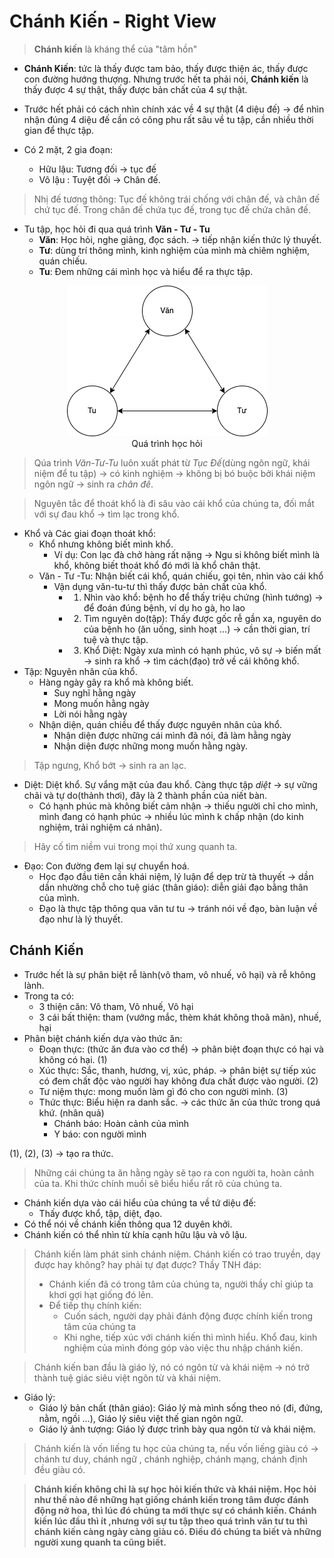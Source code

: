 # Chánh Kiến - Right View
> **Chánh kiến** là kháng thể của "tâm hồn"

+ **Chánh Kiến**: tức là thấy được tam bảo, thấy được thiện ác, thấy được con đường hướng thượng. Nhưng trước hết ta phải nói, **Chánh kiến** là thấy được 4 sự thật, thấy được bản chất của 4 sự thật.

+ Trước hết phải có cách nhìn chính xác về 4 sự thật (4 diệu đế) $\to$  để nhìn nhận đúng 4 diệu đế cần có công phu rất sâu về tu tập, cần nhiều thời gian để thực tập.

+ Có 2 mặt, 2 gia đoạn:
  + Hữu lậu: Tương đối $\to$ tục đế 
  + Vô lậu : Tuyệt đối $\to$ Chân đế.

> Nhị đế tương thông: Tục đế không trái chống với chân đế, và chân đế chứ tục đế.
> Trong chân đế chứa tục đế, trong tục đế chứa chân đế. 
+ Tu tập, học hỏi đi qua quá trình **Văn - Tư - Tu**
  + **Văn**: Học hỏi, nghe giảng, đọc sách. $\to$ tiếp nhận kiến thức lý thuyết. 
  + **Tư**: dùng trí thông mình, kinh nghiệm của mình mà chiêm nghiệm, quán chiếu. 
  + **Tu**: Đem những cái mình học và hiểu để ra thực tập. 

<div style='text-align:center'>
<img src = '../../../../Media/buddha/learning_flow.png'>
<figcaption> Quá trình học hỏi </figcaption>
</div>

> Qúa trình *Văn-Tư-Tu* luôn xuất phát từ *Tục Đế*(dùng ngôn ngữ, khái niệm để tu tập) $\to$ có kinh nghiệm $\to$ không bị bó buộc bởi khái niệm ngôn ngữ $\to$ sinh ra *chân đế*. 

> Nguyên tắc để thoát khổ là đi sâu vào cái khổ của chúng ta, đối mắt với sự đau khổ $\to$ tìm lạc trong khổ. 

+ Khổ và Các giai đoạn thoát khổ:
  + Khổ nhưng không biết mình khổ.
    + Ví dụ: Con lạc đà chở hàng rất nặng $\to$ Ngu si không biết mình là khổ, không biết thoát khổ đó mới là khổ chân thật.
  + Văn - Tư -Tu: Nhận biết cái khổ, quán chiếu, gọi tên, nhìn vào cái khổ
    + Vận dụng văn-tu-tư thì thấy được bản chất của khổ.
      + 1. Nhìn vào khổ: bệnh ho để thấy triệu chứng (hình tướng) $\to$ để đoán đúng bệnh, ví dụ ho gà, ho lao
      + 2. Tìm nguyên do(tập): Thấy được gốc rễ gần xa, nguyên do của bệnh ho  (ăn uống, sinh hoạt ...) $\to$ cần thời gian, trí tuệ và thực tập.
      + 3. Khổ Diệt: Ngày xưa mình có hạnh phúc, vô sự $\to$ biến mất $\to$ sinh ra khổ $\to$ tìm cách(đạo) trở về cái không khổ. 
+ Tập: Nguyên nhân của khổ. 
  + Hàng ngày gây ra khổ mà không biết.
    + Suy nghĩ hằng ngày
    + Mong muốn hằng ngày
    + Lời nói hằng ngày 
  + Nhận diện, quán chiều để thấy được nguyên nhân của khổ. 
    + Nhận diện được những cái mình đã nói, đã làm hằng ngày 
    + Nhận diện được những mong muốn hằng ngày. 
> Tập ngưng, Khổ bớt $\to$ sinh ra an lạc. 
+ Diệt: Diệt khổ. Sự vắng mặt của đau khổ. Càng thực tập *diệt* $\to$ sự vững chãi và tự do(thảnh thơi), đây là 2 thành phần của niết bàn.  
  + Có hạnh phúc mà không biết cảm nhận $\to$ thiếu người chỉ cho mình, mình đang có hạnh phúc $\to$ nhiều lúc mình k chấp nhận (do kinh nghiệm, trải nghiệm cá nhân).
> Hãy cố tìm niềm vui trong mọi thứ xung quanh ta. 
+ Đạo: Con đường đem lại sự chuyển hoá. 
  + Học đạo đầu tiên cần khái niệm, lý luận để dẹp trừ tà thuyết $\to$ dần dần nhường chỗ cho tuệ giác (thân giáo): diễn giải đạo bằng thân của mình. 
  + Đạo là thực tập thông qua văn tư tu $\to$ tránh nói về đạo, bàn luận về đạo như là lý thuyết. 

## Chánh Kiến
+ Trước hết là sự phân biệt rễ lành(vô tham, vô nhuế, vô hại) và rễ không lành.
+ Trong ta có:
  + 3 thiện căn: Vô tham, Vô nhuế, Vô hại
  + 3 cái bất thiện: tham (vướng mắc, thèm khát không thoã mãn), nhuế, hại
+ Phân biệt chánh  kiến dựa vào thức ăn:
  + Đoạn thực: (thức ăn đưa vào cơ thể) $\to$ phân biệt đoạn thực có hại và không có hại. (1)
  + Xúc thực: Sắc, thanh, hương, vị, xúc, pháp. $\to$ phân biệt sự tiếp xúc có đem chất độc vào người hay không đưa chất được vào người. (2)
  + Tư niệm thực: mong muốn làm gì đó cho con người mình. (3)
  + Thức thực: Biểu hiện ra danh sắc. $\to$ các thức ăn của thức trong quá khứ. (nhân quả)
    + Chánh báo: Hoàn cảnh của mình
    + Y báo: con người mình 

(1), (2), (3) $\to$ tạo ra thức. 
> Những cái chúng ta ăn hằng ngày sẽ tạo ra con người ta, hoàn cảnh của ta. Khi thức chính muồi sẽ biểu hiểu rất rõ của chúng ta. 

+ Chánh kiến dựa vào cái hiểu của chúng ta về tứ diệu đế:
  + Thấy được khổ, tập, diệt, đạo.
+ Có thể nói về chánh kiến thông qua 12 duyên khởi.
+ Chánh kiến có thể nhìn từ khía cạnh hữu lậu và vô lậu. 

> Chánh kiến làm phát sinh chánh niệm. 
> Chánh kiến có trao truyền, dạy được hay không? hay phải tự đạt được?
> Thầy TNH đáp:
>   + Chánh kiến đã có trong tâm của chúng ta, người thầy chỉ giúp ta khơi gợi hạt giống đó lên.
>   + Để tiếp thụ chính kiến:
>     + Cuốn sách, người dạy phải đánh động được chính kiến trong tâm của chúng ta
>     + Khi nghe, tiếp xúc với chánh kiến thì mình hiểu. Khổ đau, kinh nghiệm của mình đóng góp vào việc thu nhập chánh kiến.

> Chánh kiến ban đầu là giáo lý, nó có ngôn từ và khái niệm $\to$ nó trở thành tuệ giác siêu việt ngôn từ và khái niệm.

+ Giáo lý:
  + Giáo lý bản chất (thân giáo): Giáo lý mà mình sống theo nó (đi, đứng, nằm, ngồi ...), Giáo lý siêu việt thế gian ngôn ngữ. 
  + Giáo lý ảnh tượng: Giáo lý được trình bày qua ngôn từ và khái niệm. 
> Chánh kiến là vốn liếng tu học của chúng ta, nếu vốn liếng giàu có $\to$ chánh tư duy, chánh ngữ , chánh nghiệp, chánh mạng, chánh định đều giàu có. 

> **Chánh kiến không chỉ là sự học hỏi kiến thức và khái niệm. Học hỏi như thế nào để những hạt giống chánh kiến trong tâm được đánh động nở hoa, thì lúc đó chúng ta mới thực sự có chánh kiến. Chánh kiến lúc đầu thì ít ,nhưng với sự tu tập theo quá trình văn tư tu thì chánh kiến càng ngày càng giàu có. Điều đó chúng ta biết và những người xung quanh ta cũng biết.**  